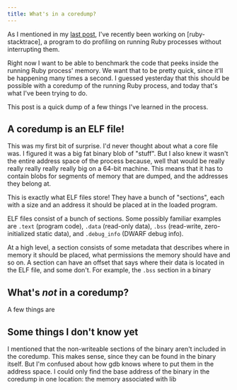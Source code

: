 ```yaml
---
title: What's in a coredump?
---
```


As I mentioned in my [last post][dwarf-post], I've recently been working
on [ruby-stacktrace], a program to do profiling on running Ruby processes
without interrupting them.

Right now I want to be able to benchmark the code that peeks inside the
running Ruby process' memory. We want that to be pretty quick, since it'll
be happening many times a second. I guessed yesterday that this should be
possible with a coredump of the running Ruby process, and today that's
what I've been trying to do.

This post is a quick dump of a few things I've learned in the process.


## A coredump is an ELF file!

This was my first bit of surprise. I'd never thought about what a core
file was. I figured it was a big fat binary blob of "stuff". But I also
knew it wasn't the entire address space of the process because, well that
would be really really really really really big on a 64-bit machine. This
means that it has to contain blobs for segments of memory that are dumped,
and the addresses they belong at.

This is exactly what ELF files store! They have a bunch of "sections",
each with a size and an address it should be placed at in the loaded
program.

ELF files consist of a bunch of sections. Some possibly familiar examples
 are `.text` (program code), `.data` (read-only data), `.bss`
(read-write, zero-initialized static data), and `.debug_info` (DWARF debug
info).

At a high level, a section consists of some metadata that describes where
in memory it should be placed, what permissions the memory should have and
so on. A section can have an offset that says where their data is located
in the ELF file, and some don't. For example, the `.bss` section in
a binary 




## What's *not* in a coredump?

A few things are 


## Some things I don't know yet

I mentioned that the non-writeable sections of the binary aren't included
in the coredump. This makes sense, since they can be found in the binary
itself. But I'm confused about how gdb knows where to put them in the
address space. I could only find the base address of the binary in the
coredump in one location: the memory associated with lib



[dwarf-post]: TODO
